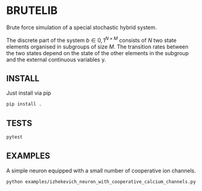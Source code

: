 # BRUTELIB

Brute force simulation of a special stochastic hybrid system.
 
The discrete part of the system $b \in {0, 1}^{N\times M}$ consists of $N$ two state elements organised in subgroups of size $M$. The transition rates between the two states depend on the state of the other elements in the subgroup and the external continuous variables y.
    
## INSTALL

Just install via pip
```bash
pip install .
```

## TESTS

```bash
pytest
```

## EXAMPLES 

A simple neuron equipped with a small number of cooperative ion channels.
```bash
python examples/izhekevich_neuron_with_cooperative_calcium_channels.py 

```
